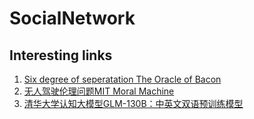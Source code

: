 # SocialNetwork
## Interesting links
1. [Six degree of seperatation The Oracle of Bacon](https://oracleofbacon.org/movielinks.php)
2. [无人驾驶伦理问题MIT Moral Machine](https://www.moralmachine.net/hl/zh)
3. [清华大学认知大模型GLM-130B：中英文双语预训练模型](https://models.aminer.cn/democenter?demo=fill_blank_and_choice)

